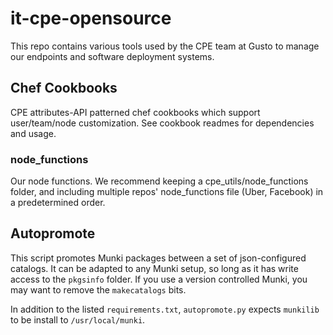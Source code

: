 # it-cpe-opensource

This repo contains various tools used by the CPE team at Gusto to manage our endpoints and software deployment systems.

## Chef Cookbooks

CPE attributes-API patterned chef cookbooks which support user/team/node customization. See cookbook readmes for dependencies and usage.

### node_functions

Our node functions. We recommend keeping a cpe_utils/node_functions folder, and including multiple repos' node_functions file (Uber, Facebook) in a predetermined order.

## Autopromote

This script promotes Munki packages between a set of json-configured catalogs. It can be adapted to any Munki setup, so long as it has write access to the `pkgsinfo` folder. If you use a version controlled Munki, you may want to remove the `makecatalogs` bits.

In addition to the listed `requirements.txt`, `autopromote.py` expects `munkilib` to be install to `/usr/local/munki`.
